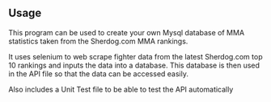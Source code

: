 ## Usage

This program can be used to create your own Mysql database of MMA statistics taken from the Sherdog.com MMA rankings.

It uses selenium to web scrape fighter data from the latest Sherdog.com top 10 rankings and inputs the data into a database.
This database is then used in the API file so that the data can be accessed easily.

Also includes a Unit Test file to be able to test the API automatically</p>






